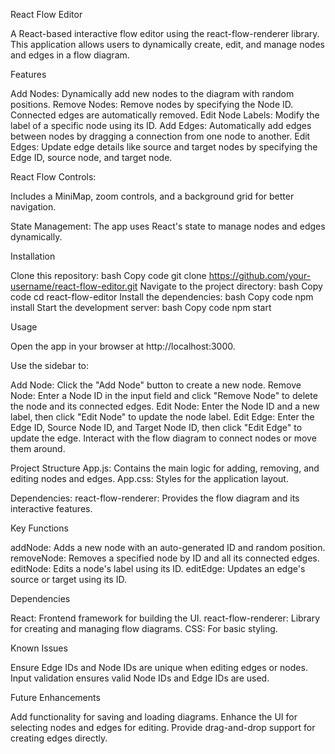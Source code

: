 React Flow Editor

A React-based interactive flow editor using the react-flow-renderer library. This application allows users to dynamically create, edit, and manage nodes and edges in a flow diagram.

Features

Add Nodes: Dynamically add new nodes to the diagram with random positions.
Remove Nodes: Remove nodes by specifying the Node ID. Connected edges are automatically removed.
Edit Node Labels: Modify the label of a specific node using its ID.
Add Edges: Automatically add edges between nodes by dragging a connection from one node to another.
Edit Edges: Update edge details like source and target nodes by specifying the Edge ID, source node, and target node.

React Flow Controls:

Includes a MiniMap, zoom controls, and a background grid for better navigation.

State Management: The app uses React's state to manage nodes and edges dynamically.

Installation

Clone this repository:
bash
Copy code
git clone https://github.com/your-username/react-flow-editor.git
Navigate to the project directory:
bash
Copy code
cd react-flow-editor
Install the dependencies:
bash
Copy code
npm install
Start the development server:
bash
Copy code
npm start

Usage

Open the app in your browser at http://localhost:3000.

Use the sidebar to:

Add Node: Click the "Add Node" button to create a new node.
Remove Node: Enter a Node ID in the input field and click "Remove Node" to delete the node and its connected edges.
Edit Node: Enter the Node ID and a new label, then click "Edit Node" to update the node label.
Edit Edge: Enter the Edge ID, Source Node ID, and Target Node ID, then click "Edit Edge" to update the edge.
Interact with the flow diagram to connect nodes or move them around.

Project Structure
App.js: Contains the main logic for adding, removing, and editing nodes and edges.
App.css: Styles for the application layout.

Dependencies:
react-flow-renderer: Provides the flow diagram and its interactive features.

Key Functions

addNode: Adds a new node with an auto-generated ID and random position.
removeNode: Removes a specified node by ID and all its connected edges.
editNode: Edits a node's label using its ID.
editEdge: Updates an edge's source or target using its ID.

Dependencies

React: Frontend framework for building the UI.
react-flow-renderer: Library for creating and managing flow diagrams.
CSS: For basic styling.

Known Issues

Ensure Edge IDs and Node IDs are unique when editing edges or nodes.
Input validation ensures valid Node IDs and Edge IDs are used.

Future Enhancements

Add functionality for saving and loading diagrams.
Enhance the UI for selecting nodes and edges for editing.
Provide drag-and-drop support for creating edges directly.